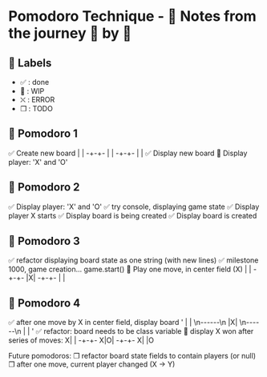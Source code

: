 # Pomodoro Technique - :notebook: Notes from the journey :tomato: by :tomato:

## :bookmark: Labels

- ✅ : done
- 🚧 : WIP
- ⛌ : ERROR
- ❒ : TODO

## 🍅 Pomodoro 1

✅ Create new board
| |
-+-+-
| |
-+-+-
| |
✅ Display new board
🚧 Display player: 'X' and 'O'

## 🍅 Pomodoro 2

✅ Display player: 'X' and 'O'
✅ try console, displaying game state
✅ Display player X starts
✅ Display board is being created
✅ Display board is created

## 🍅 Pomodoro 3

✅ refactor displaying board state as one string (with new lines)
✅ milestone 1000, game creation... game.start()
🚧 Play one move, in center field (X)
| |
-+-+-
|X|
-+-+-
| |

## 🍅 Pomodoro 4

✅ after one move by X in center field, display board
' | | \n------\n |X| \n------\n | | '
✅ refactor: board needs to be class variable
🚧 display X won after series of moves:
X| |
-+-+-
X|O|
-+-+-
X| |O

Future pomodoros:
❒ refactor board state fields to contain players (or null)
❒ after one move, current player changed (X -> Y)
